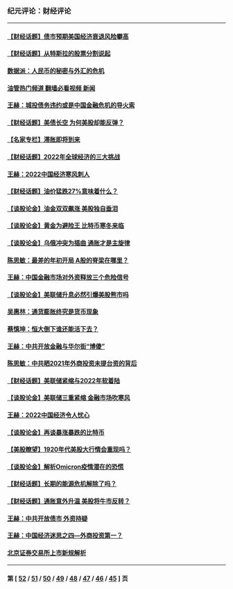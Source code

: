 ### 纪元评论：财经评论
---
#### [【财经话题】债市预期美国经济衰退风险攀高](../../pages/nsc1026/n13698043.md?04240330) 
#### [【财经话题】从特斯拉的股票分割说起](../../pages/nsc1026/n13679733.md?04240330) 
#### [数据派：人民币的秘密与外汇的危机](../../pages/nsc1026/n13667092.md?04240330) 
#### [油管热门频道 翻墙必看视频 新闻](ok?04240330)
#### [王赫：城投债务违约或是中国金融危机的导火索](../../pages/nsc1026/n13665322.md?04240330) 
#### [【财经话题】美债长空 为何美股却能反弹？](../../pages/nsc1026/n13665895.md?04240330) 
#### [【名家专栏】滞胀即将到来](../../pages/nsc1026/n13658171.md?04240330) 
#### [【财经话题】2022年全球经济的三大挑战](../../pages/nsc1026/n13654423.md?04240330) 
#### [王赫：2022中国经济寒风刺人](../../pages/nsc1026/n13651403.md?04240330) 
#### [【财经话题】油价猛跌27%意味着什么？](../../pages/nsc1026/n13648767.md?04240330) 
#### [【谈股论金】油金双双飙涨 美股独自垂泪](../../pages/nsc1026/n13631742.md?04240330) 
#### [【谈股论金】黄金为避险王 比特币寒冬来临](../../pages/nsc1026/n13600406.md?04240330) 
#### [【谈股论金】乌俄冲突为插曲 通胀才是主旋律](../../pages/nsc1026/n13576797.md?04240330) 
#### [陈思敏：最差的年初开局 A股的脊梁在哪里？](../../pages/nsc1026/n13558359.md?04240330) 
#### [王赫：中国金融市场对外资释放三个危险信号](../../pages/nsc1026/n13546389.md?04240330) 
#### [【谈股论金】美联储升息必然引爆美股熊市吗](../../pages/nsc1026/n13519194.md?04240330) 
#### [吴惠林：通货膨胀终究是货币现象](../../pages/nsc1026/n13512979.md?04240330) 
#### [蔡慎坤：恒大倒下谁还能活下去？](../../pages/nsc1026/n13501831.md?04240330) 
#### [王赫：中共开放金融与华尔街“博傻”](../../pages/nsc1026/n13501138.md?04240330) 
#### [陈思敏：中共晒2021年外商投资未提台资的背后](../../pages/nsc1026/n13501057.md?04240330) 
#### [【财经话题】美联储紧缩与2022年软着陆](../../pages/nsc1026/n13498354.md?04240330) 
#### [【谈股论金】美联储三重紧缩 金融市场吹寒风](../../pages/nsc1026/n13487202.md?04240330) 
#### [王赫：2022中国经济令人忧心](../../pages/nsc1026/n13480433.md?04240330) 
#### [【谈股论金】再谈暴涨暴跌的比特币](../../pages/nsc1026/n13428036.md?04240330) 
#### [【美股瞭望】1920年代美股大行情会重现吗？](../../pages/nsc1026/n13425425.md?04240330) 
#### [【谈股论金】解析Omicron疫情潜在的恐慌](../../pages/nsc1026/n13403704.md?04240330) 
#### [【财经话题】长期的能源危机解除了吗？](../../pages/nsc1026/n13378041.md?04240330) 
#### [【财经话题】通胀意外升温 美股将牛市反转？](../../pages/nsc1026/n13370659.md?04240330) 
#### [王赫：中共开放债市 外资持疑](../../pages/nsc1026/n13366203.md?04240330) 
#### [王赫：中国经济迷思之四—外商投资第一？](../../pages/nsc1026/n13354150.md?04240330) 
#### [北京证券交易所上市新规解析](../../pages/nsc1026/n13348292.md?04240330) 

---
#### 第 [ [52](./52.md?04240330) / [51](./51.md?04240330) / [50](./50.md?04240330) / [49](./49.md?04240330) / [48](./48.md?04240330) / [47](./47.md?04240330) / [46](./46.md?04240330) / [45](./45.md?04240330) ] 页
